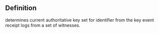 ## Definition
determines current authoritative key set for identifier from the key event receipt logs from a set of witnesses.